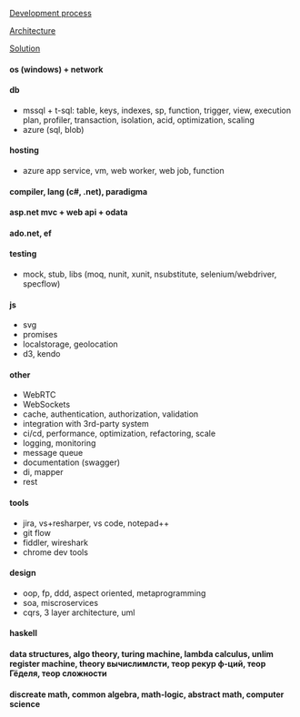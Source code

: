 [Development process](https://github.com/streamcode9/software-design/blob/master/development-process.md)

[Architecture](https://streamcode9.github.io/code/architecture.html)

[Solution](https://streamcode9.github.io/code/solution.html)

#### os (windows) + network
#### db
* mssql + t-sql: table, keys, indexes, sp, function, trigger, view, execution plan, profiler, transaction, isolation, acid, optimization, scaling
* azure (sql, blob)
#### hosting
* azure app service, vm, web worker, web job, function
#### compiler, lang (c#, .net), paradigma
#### asp.net mvc + web api + odata
#### ado.net, ef
#### testing
* mock, stub, libs (moq, nunit, xunit, nsubstitute, selenium/webdriver, specflow)
#### js
* svg
* promises
* localstorage, geolocation
* d3, kendo
#### other
* WebRTC
* WebSockets
* cache, authentication, authorization, validation
* integration with 3rd-party system
* ci/cd, performance, optimization, refactoring, scale
* logging, monitoring
* message queue
* documentation (swagger)
* di, mapper
* rest
#### tools
* jira, vs+resharper, vs code, notepad++
* git flow
* fiddler, wireshark
* chrome dev tools
#### design
* oop, fp, ddd, aspect oriented, metaprogramming
* soa, miscroservices
* cqrs, 3 layer architecture, uml
#### haskell
#### data structures, algo theory, turing machine, lambda calculus, unlim register machine, theory вычислимлсти, теор рекур ф-ций, теор Гёделя, теор сложности
#### discreate math, common algebra, math-logic, abstract math, computer science
